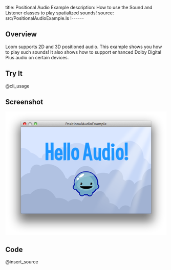 title: Positional Audio Example
description: How to use the Sound and Listener classes to play spatialized sounds!
source: src/PositionalAudioExample.ls
!------

## Overview
Loom supports 2D and 3D positioned audio. This example shows you how to play such sounds! It also shows how to support enhanced Dolby Digital Plus audio on certain devices.

## Try It
@cli_usage

## Screenshot
![Positional Audio Example Screenshot](images/screenshot.png)

## Code
@insert_source